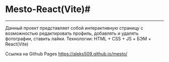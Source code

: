 # Mesto-React(Vite)#
***
Данный проект представляет собой интерактивную страницу с возможностью редактировать профиль, добавлять и удалять фотографии, ставить лайки.
Технологии:  HTML + CSS + JS + БЭМ + React(Vite)

Ссылка на Github Pages  https://aleks509.github.io/mesto/
